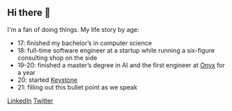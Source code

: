 ## Hi there 👋

I'm a fan of doing things. My life story by age:
- 17: finished my bachelor’s in computer science
- 18: full-time software engineer at a startup while running a six-figure consulting shop on the side
- 19-20: finished a master’s degree in AI and the first engineer at [Onyx](https://onyx.app) for a year 
- 20: started [Keystone](https://withkeystone.com)
- 21: filling out this bullet point as we speak

[LinkedIn](https://www.linkedin.com/in/pablo-hansen)  [Twitter](https://x.com/thepablohansen)

<!--
**pablonyx/pablonyx** is a ✨ _special_ ✨ repository because its `README.md` (this file) appears on your GitHub profile.

Here are some ideas to get you started:

- 🔭 I’m currently working on ...
- 🌱 I’m currently learning ...
- 👯 I’m looking to collaborate on ...
- 🤔 I’m looking for help with ...
- 💬 Ask me about ...
- 📫 How to reach me: ...
- 😄 Pronouns: ...
- ⚡ Fun fact: ...
-->
